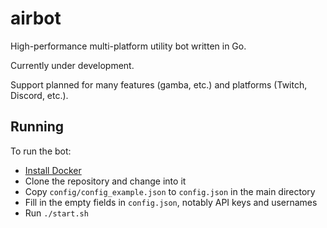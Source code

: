 # airbot

High-performance multi-platform utility bot written in Go.

Currently under development.

Support planned for many features (gamba, etc.) and platforms (Twitch, Discord, etc.).

## Running

To run the bot:

- [Install Docker](https://docs.docker.com/get-docker/)
- Clone the repository and change into it
- Copy `config/config_example.json` to `config.json` in the main directory
- Fill in the empty fields in `config.json`, notably API keys and usernames
- Run `./start.sh`

